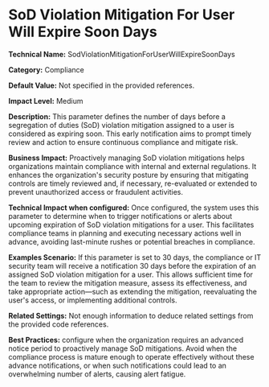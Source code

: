 # SoD Violation Mitigation For User Will Expire Soon Days

**Technical Name:** SodViolationMitigationForUserWillExpireSoonDays

**Category:** Compliance

**Default Value:** Not specified in the provided references.

**Impact Level:** Medium

**Description:** This parameter defines the number of days before a segregation of duties (SoD) violation mitigation assigned to a user is considered as expiring soon. This early notification aims to prompt timely review and action to ensure continuous compliance and mitigate risk.

**Business Impact:** Proactively managing SoD violation mitigations helps organizations maintain compliance with internal and external regulations. It enhances the organization's security posture by ensuring that mitigating controls are timely reviewed and, if necessary, re-evaluated or extended to prevent unauthorized access or fraudulent activities.

**Technical Impact when configured:** Once configured, the system uses this parameter to determine when to trigger notifications or alerts about upcoming expiration of SoD violation mitigations for a user. This facilitates compliance teams in planning and executing necessary actions well in advance, avoiding last-minute rushes or potential breaches in compliance.

**Examples Scenario:** If this parameter is set to 30 days, the compliance or IT security team will receive a notification 30 days before the expiration of an assigned SoD violation mitigation for a user. This allows sufficient time for the team to review the mitigation measure, assess its effectiveness, and take appropriate action—such as extending the mitigation, reevaluating the user's access, or implementing additional controls.

**Related Settings:** Not enough information to deduce related settings from the provided code references.

**Best Practices:** configure when the organization requires an advanced notice period to proactively manage SoD mitigations. Avoid when the compliance process is mature enough to operate effectively without these advance notifications, or when such notifications could lead to an overwhelming number of alerts, causing alert fatigue.